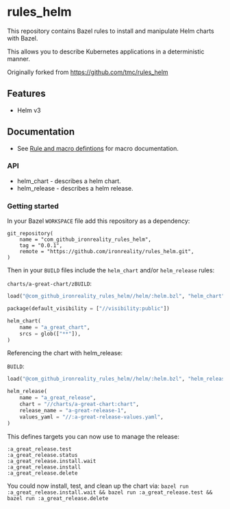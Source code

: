 # rules_helm

This repository contains Bazel rules to install and manipulate Helm charts with Bazel.

This allows you to describe Kubernetes applications in a deterministic manner.

Originally forked from https://github.com/tmc/rules_helm

## Features

* Helm v3

## Documentation

* See [Rule and macro defintions](./docs/docs.md) for macro documentation.

### API

* helm_chart - describes a helm chart.
* helm_release - describes a helm release.

### Getting started

In your Bazel `WORKSPACE` file add this repository as a dependency:

```
git_repository(
    name = "com_github_ironreality_rules_helm",
    tag = "0.0.1",
    remote = "https://github.com/ironreality/rules_helm.git",
)
```

Then in your `BUILD` files include the `helm_chart` and/or `helm_release` rules:

`charts/a-great-chart/zBUILD`:
```python
load("@com_github_ironreality_rules_helm//helm/:helm.bzl", "helm_chart")

package(default_visibility = ["//visibility:public"])

helm_chart(
    name = "a_great_chart",
    srcs = glob(["**"]),
)
```

Referencing the chart with helm_release:

`BUILD`:
```python
load("@com_github_ironreality_rules_helm//helm/:helm.bzl", "helm_release")

helm_release(
    name = "a_great_release",
    chart = "//charts/a-great-chart:chart",
    release_name = "a-great-release-1",
    values_yaml = "//:a-great-release-values.yaml",
)
```

This defines targets you can now use to manage the release:
```
:a_great_release.test
:a_great_release.status
:a_great_release.install.wait
:a_great_release.install
:a_great_release.delete
```

You could now install, test, and clean up the chart via:
`bazel run :a_great_release.install.wait && bazel run :a_great_release.test && bazel run :a_great_release.delete`
